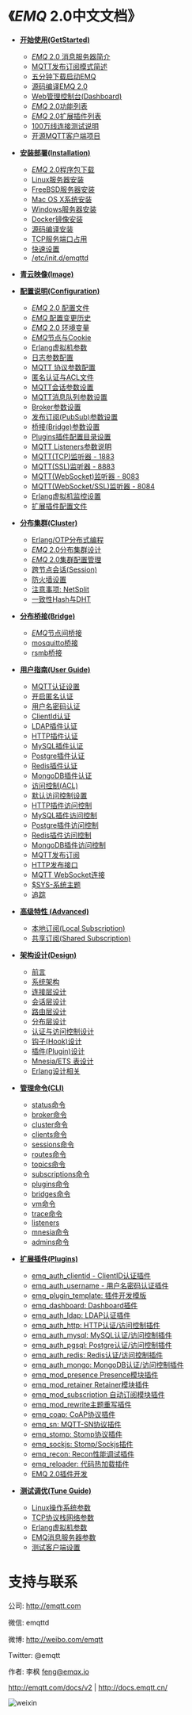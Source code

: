 
《*EMQ* 2.0中文文档》
=====================

* **[开始使用(GetStarted)](http://docs.emqtt.cn/zh_CN/latest/getstarted.html)**
  * [*EMQ* 2.0 消息服务器简介](http://docs.emqtt.cn/zh_CN/latest/getstarted.html#emq-2-0)
  * [MQTT发布订阅模式简述](http://docs.emqtt.cn/zh_CN/latest/getstarted.html#mqtt)
  * [五分钟下载启动EMQ](http://docs.emqtt.cn/zh_CN/latest/getstarted.html#emq)
  * [源码编译EMQ 2.0](http://docs.emqtt.cn/zh_CN/latest/getstarted.html#compile)
  * [Web管理控制台(Dashboard)](http://docs.emqtt.cn/zh_CN/latest/getstarted.html#web-dashboard)
  * [*EMQ* 2.0功能列表](http://docs.emqtt.cn/zh_CN/latest/getstarted.html#features)
  * [*EMQ* 2.0扩展插件列表](http://docs.emqtt.cn/zh_CN/latest/getstarted.html#plugins)
  * [100万线连接测试说明](http://docs.emqtt.cn/zh_CN/latest/getstarted.html#c1000k)
  * [开源MQTT客户端项目](http://docs.emqtt.cn/zh_CN/latest/getstarted.html#mqtt-clients)

* **[安装部署(Installation)](http://docs.emqtt.cn/zh_CN/latest/install.html)**
  * [*EMQ* 2.0程序包下载](http://docs.emqtt.cn/zh_CN/latest/install.html#emq-2-0)
  * [Linux服务器安装](http://docs.emqtt.cn/zh_CN/latest/install.html#linux)
  * [FreeBSD服务器安装](http://docs.emqtt.cn/zh_CN/latest/install.html#freebsd)
  * [Mac OS X系统安装](http://docs.emqtt.cn/zh_CN/latest/install.html#mac-os-x)
  * [Windows服务器安装](http://docs.emqtt.cn/zh_CN/latest/install.html#windows)
  * [Docker镜像安装](http://docs.emqtt.cn/zh_CN/latest/install.html#docker)
  * [源码编译安装](http://docs.emqtt.cn/zh_CN/latest/install.html#build-from-source)
  * [TCP服务端口占用](http://docs.emqtt.cn/zh_CN/latest/install.html#tcp)
  * [快速设置](http://docs.emqtt.cn/zh_CN/latest/install.html#quick-setup)
  * [/etc/init.d/emqttd](http://docs.emqtt.cn/zh_CN/latest/install.html#etc-init-d-emqttd)

* **[青云映像(Image)](http://docs.emqtt.cn/zh_CN/latest/image.html)**

* **[配置说明(Configuration)](http://docs.emqtt.cn/zh_CN/latest/config.html)**
  * [*EMQ* 2.0 配置文件](http://docs.emqtt.cn/zh_CN/latest/config.html#emq-2-0)
  * [*EMQ* 配置变更历史](http://docs.emqtt.cn/zh_CN/latest/config.html#emq)
  * [*EMQ* 2.0 环境变量](http://docs.emqtt.cn/zh_CN/latest/config.html#id2)
  * [*EMQ*节点与Cookie](http://docs.emqtt.cn/zh_CN/latest/config.html#emqcookie)
  * [Erlang虚拟机参数](http://docs.emqtt.cn/zh_CN/latest/config.html#erlang)
  * [日志参数配置](http://docs.emqtt.cn/zh_CN/latest/config.html#id3)
  * [MQTT 协议参数配置](http://docs.emqtt.cn/zh_CN/latest/config.html#mqtt)
  * [匿名认证与ACL文件](http://docs.emqtt.cn/zh_CN/latest/config.html#acl)
  * [MQTT会话参数设置](http://docs.emqtt.cn/zh_CN/latest/config.html#id8)
  * [MQTT消息队列参数设置](http://docs.emqtt.cn/zh_CN/latest/config.html#id9)
  * [Broker参数设置](http://docs.emqtt.cn/zh_CN/latest/config.html#broker)
  * [发布订阅(PubSub)参数设置](http://docs.emqtt.cn/zh_CN/latest/config.html#pubsub)
  * [桥接(Bridge)参数设置](http://docs.emqtt.cn/zh_CN/latest/config.html#bridge)
  * [Plugins插件配置目录设置](http://docs.emqtt.cn/zh_CN/latest/config.html#plugins)
  * [MQTT Listeners参数说明](http://docs.emqtt.cn/zh_CN/latest/config.html#mqtt-listeners)
  * [MQTT(TCP)监听器 - 1883](http://docs.emqtt.cn/zh_CN/latest/config.html#mqtt-tcp-1883)
  * [MQTT(SSL)监听器 - 8883](http://docs.emqtt.cn/zh_CN/latest/config.html#mqtt-ssl-8883)
  * [MQTT(WebSocket)监听器 - 8083](http://docs.emqtt.cn/zh_CN/latest/config.html#mqtt-websocket-8083)
  * [MQTT(WebSocket/SSL)监听器 - 8084](http://docs.emqtt.cn/zh_CN/latest/config.html#mqtt-websocket-ssl-8084)
  * [Erlang虚拟机监控设置](http://docs.emqtt.cn/zh_CN/latest/config.html#id10)
  * [扩展插件配置文件 ](http://docs.emqtt.cn/zh_CN/latest/config.html#id11)

* **[分布集群(Cluster)](http://docs.emqtt.cn/zh_CN/latest/cluster.html)**
  * [Erlang/OTP分布式编程](http://docs.emqtt.cn/zh_CN/latest/cluster.html#erlang-otp)
  * [*EMQ* 2.0分布集群设计](http://docs.emqtt.cn/zh_CN/latest/cluster.html#emq-2-0)
  * [*EMQ* 2.0集群配置管理](http://docs.emqtt.cn/zh_CN/latest/cluster.html#id3)
  * [跨节点会话(Session)](http://docs.emqtt.cn/zh_CN/latest/cluster.html#session)
  * [防火墙设置](http://docs.emqtt.cn/zh_CN/latest/cluster.html#cluster-firewall)
  * [注意事项: NetSplit](http://docs.emqtt.cn/zh_CN/latest/cluster.html#netsplit)
  * [一致性Hash与DHT](http://docs.emqtt.cn/zh_CN/latest/cluster.html#hashdht)

* **[分布桥接(Bridge)](http://docs.emqtt.cn/zh_CN/latest/bridge.html)**
  * [*EMQ*节点间桥接](http://docs.emqtt.cn/zh_CN/latest/bridge.html#emq)
  * [mosquitto桥接](http://docs.emqtt.cn/zh_CN/latest/bridge.html#mosquitto)
  * [rsmb桥接](http://docs.emqtt.cn/zh_CN/latest/bridge.html#rsmb)

* **[用户指南(User Guide)](http://docs.emqtt.cn/zh_CN/latest/guide.html)**
  * [MQTT认证设置](http://docs.emqtt.cn/zh_CN/latest/guide.html#mqtt)
  * [开启匿名认证](http://docs.emqtt.cn/zh_CN/latest/guide.html#id1)
  * [用户名密码认证](http://docs.emqtt.cn/zh_CN/latest/guide.html#id2)
  * [ClientId认证](http://docs.emqtt.cn/zh_CN/latest/guide.html#clientid)
  * [LDAP插件认证](http://docs.emqtt.cn/zh_CN/latest/guide.html#ldap)
  * [HTTP插件认证](http://docs.emqtt.cn/zh_CN/latest/guide.html#http)
  * [MySQL插件认证](http://docs.emqtt.cn/zh_CN/latest/guide.html#mysql)
  * [Postgre插件认证](http://docs.emqtt.cn/zh_CN/latest/guide.html#postgre)
  * [Redis插件认证](http://docs.emqtt.cn/zh_CN/latest/guide.html#redis)
  * [MongoDB插件认证](http://docs.emqtt.cn/zh_CN/latest/guide.html#mongodb)
  * [访问控制(ACL)](http://docs.emqtt.cn/zh_CN/latest/guide.html#acl)
  * [默认访问控制设置](http://docs.emqtt.cn/zh_CN/latest/guide.html#id4)
  * [HTTP插件访问控制](http://docs.emqtt.cn/zh_CN/latest/guide.html#id5)
  * [MySQL插件访问控制](http://docs.emqtt.cn/zh_CN/latest/guide.html#id6)
  * [Postgre插件访问控制](http://docs.emqtt.cn/zh_CN/latest/guide.html#id7)
  * [Redis插件访问控制](http://docs.emqtt.cn/zh_CN/latest/guide.html#id8)
  * [MongoDB插件访问控制](http://docs.emqtt.cn/zh_CN/latest/guide.html#id9)
  * [MQTT发布订阅](http://docs.emqtt.cn/zh_CN/latest/guide.html#id10)
  * [HTTP发布接口](http://docs.emqtt.cn/zh_CN/latest/guide.html#http-publish)
  * [MQTT WebSocket连接](http://docs.emqtt.cn/zh_CN/latest/guide.html#mqtt-websocket)
  * [$SYS-系统主题](http://docs.emqtt.cn/zh_CN/latest/guide.html#sys)
  * [追踪](http://docs.emqtt.cn/zh_CN/latest/guide.html#trace)

* **[高级特性 (Advanced)](http://docs.emqtt.cn/zh_CN/latest/advanced.html)**
  * [本地订阅(Local Subscription)](http://docs.emqtt.cn/zh_CN/latest/advanced.html#local-subscription)
  * [共享订阅(Shared Subscription)](http://docs.emqtt.cn/zh_CN/latest/advanced.html#shared-subscription)

* **[架构设计(Design)](http://docs.emqtt.cn/zh_CN/latest/design.html)**
  * [前言](http://docs.emqtt.cn/zh_CN/latest/design.html#intro)
  * [系统架构](http://docs.emqtt.cn/zh_CN/latest/design.html#architecture)
  * [连接层设计](http://docs.emqtt.cn/zh_CN/latest/design.html#connection-layer)
  * [会话层设计](http://docs.emqtt.cn/zh_CN/latest/design.html#session-layer)
  * [路由层设计](http://docs.emqtt.cn/zh_CN/latest/design.html#route-layer)
  * [分布层设计](http://docs.emqtt.cn/zh_CN/latest/design.html#distributed-layer)
  * [认证与访问控制设计](http://docs.emqtt.cn/zh_CN/latest/design.html#auth-acl)
  * [钩子(Hook)设计](http://docs.emqtt.cn/zh_CN/latest/design.html#hook)
  * [插件(Plugin)设计](http://docs.emqtt.cn/zh_CN/latest/design.html#plugin)
  * [Mnesia/ETS 表设计](http://docs.emqtt.cn/zh_CN/latest/design.html#mnesia-ets)
  * [Erlang设计相关](http://docs.emqtt.cn/zh_CN/latest/design.html#erlang)

* **[管理命令(CLI)](http://docs.emqtt.cn/zh_CN/latest/commands.html)**
  * [status命令](http://docs.emqtt.cn/zh_CN/latest/commands.html#status)
  * [broker命令](http://docs.emqtt.cn/zh_CN/latest/commands.html#broker)
  * [cluster命令](http://docs.emqtt.cn/zh_CN/latest/commands.html#cluster)
  * [clients命令](http://docs.emqtt.cn/zh_CN/latest/commands.html#clients)
  * [sessions命令](http://docs.emqtt.cn/zh_CN/latest/commands.html#sessions)
  * [routes命令](http://docs.emqtt.cn/zh_CN/latest/commands.html#routes)
  * [topics命令](http://docs.emqtt.cn/zh_CN/latest/commands.html#topics)
  * [subscriptions命令](http://docs.emqtt.cn/zh_CN/latest/commands.html#subscriptions)
  * [plugins命令](http://docs.emqtt.cn/zh_CN/latest/commands.html#plugins)
  * [bridges命令](http://docs.emqtt.cn/zh_CN/latest/commands.html#bridges)
  * [vm命令](http://docs.emqtt.cn/zh_CN/latest/commands.html#vm)
  * [trace命令](http://docs.emqtt.cn/zh_CN/latest/commands.html#trace)
  * [listeners](http://docs.emqtt.cn/zh_CN/latest/commands.html#listeners)
  * [mnesia命令](http://docs.emqtt.cn/zh_CN/latest/commands.html#mnesia)
  * [admins命令](http://docs.emqtt.cn/zh_CN/latest/commands.html#admins)

* **[扩展插件(Plugins)](http://docs.emqtt.cn/zh_CN/latest/plugins.html)**
  * [emq_auth_clientid - ClientID认证插件](http://docs.emqtt.cn/zh_CN/latest/plugins.html#emq-auth-clientid-clientid)
  * [emq_auth_username - 用户名密码认证插件](http://docs.emqtt.cn/zh_CN/latest/plugins.html#emq-auth-username)
  * [emq_plugin_template: 插件开发模版](http://docs.emqtt.cn/zh_CN/latest/plugins.html#emq-plugin-template)
  * [emq_dashboard: Dashboard插件](http://docs.emqtt.cn/zh_CN/latest/plugins.html#emq-dashboard-dashboard)
  * [emq_auth_ldap: LDAP认证插件](http://docs.emqtt.cn/zh_CN/latest/plugins.html#emq-auth-ldap-ldap)
  * [emq_auth_http: HTTP认证/访问控制插件](http://docs.emqtt.cn/zh_CN/latest/plugins.html#emq-auth-http-http)
  * [emq_auth_mysql: MySQL认证/访问控制插件](http://docs.emqtt.cn/zh_CN/latest/plugins.html#emq-auth-mysql-mysql)
  * [emq_auth_pgsql: Postgre认证/访问控制插件](http://docs.emqtt.cn/zh_CN/latest/plugins.html#emq-auth-pgsql-postgre)
  * [emq_auth_redis: Redis认证/访问控制插件](http://docs.emqtt.cn/zh_CN/latest/plugins.html#emq-auth-redis-redis)
  * [emq_auth_mongo: MongoDB认证/访问控制插件](http://docs.emqtt.cn/zh_CN/latest/plugins.html#emq-auth-mongo-mongodb)
  * [emq_mod_presence Presence模块插件](http://docs.emqtt.cn/zh_CN/latest/plugins.html#emq-mod-presence-presence)
  * [emq_mod_retainer Retainer模块插件](http://docs.emqtt.cn/zh_CN/latest/plugins.html#emq-mod-retainer-retainer)
  * [emq_mod_subscription 自动订阅模块插件](http://docs.emqtt.cn/zh_CN/latest/plugins.html#emq-mod-subscription)
  * [emq_mod_rewrite主题重写插件](http://docs.emqtt.cn/zh_CN/latest/plugins.html#emq-mod-rewrite)
  * [emq_coap: CoAP协议插件](http://docs.emqtt.cn/zh_CN/latest/plugins.html#emq-coap-coap)
  * [emq_sn: MQTT-SN协议插件](http://docs.emqtt.cn/zh_CN/latest/plugins.html#emq-sn-mqtt-sn)
  * [emq_stomp: Stomp协议插件](http://docs.emqtt.cn/zh_CN/latest/plugins.html#emq-stomp-stomp)
  * [emq_sockjs: Stomp/Sockjs插件](http://docs.emqtt.cn/zh_CN/latest/plugins.html#emq-sockjs-stomp-sockjs)
  * [emq_recon: Recon性能调试插件](http://docs.emqtt.cn/zh_CN/latest/plugins.html#emq-recon-recon)
  * [emq_reloader: 代码热加载插件](http://docs.emqtt.cn/zh_CN/latest/plugins.html#emq-reloader)
  * [EMQ 2.0插件开发](http://docs.emqtt.cn/zh_CN/latest/plugins.html#emq-2-0)

* **[测试调优(Tune Guide)](http://docs.emqtt.cn/zh_CN/latest/tune.html)**
  * [Linux操作系统参数](http://docs.emqtt.cn/zh_CN/latest/tune.html#linux)
  * [TCP协议栈网络参数](http://docs.emqtt.cn/zh_CN/latest/tune.html#tcp)
  * [Erlang虚拟机参数](http://docs.emqtt.cn/zh_CN/latest/tune.html#erlang)
  * [EMQ消息服务器参数](http://docs.emqtt.cn/zh_CN/latest/tune.html#emq)
  * [测试客户端设置](http://docs.emqtt.cn/zh_CN/latest/tune.html#id1)

支持与联系
==========

公司:    http://emqtt.com 

微信:    emqttd                         

微博:    http://weibo.com/emqtt         

Twitter: @emqtt                         

作者:    李枫 <feng@emqx.io> 

http://emqtt.com/docs/v2 | http://docs.emqtt.cn/

![weixin](https://github.com/emqtt/docs_zh/blob/master/source/_static/images/weixin.jpg)

